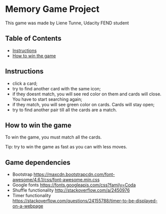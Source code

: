 # Memory Game Project
This game was made by Liene Tunne, Udacity FEND student
## Table of Contents

* [Instructions](#instructions)
* [How to win the game](#contributing)

## Instructions
* click a card;
* try to find another card with the same icon;
* if they doesnt match, you will see red color on them and cards will close. You have to start searching again;
* if they match, you will see green color on cards. Cards will stay open;
* try to find another pair till all the cards are a match.

## How to win the game
 To win the game, you must match all the cards.

 Tip: try to win the game as fast as you can with less moves.

## Game dependencies
* Bootstrap
https://maxcdn.bootstrapcdn.com/font-awesome/4.6.1/css/font-awesome.min.css
* Google fonts
https://fonts.googleapis.com/css?family=Coda
* Shuffle functionality
http://stackoverflow.com/a/2450976
* Timer functionality
https://stackoverflow.com/questions/24155788/timer-to-be-displayed-on-a-webpage
